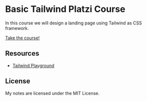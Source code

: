 # Basic Tailwind Platzi Course

In this course we will design a landing page using Tailwind as CSS framework.

[Take the course!](https://platzi.com/cursos/tailwind)

## Resources

- [Tailwind Playground](https://play.tailwindcss.com)

## License

My notes are licensed under the MIT License.
